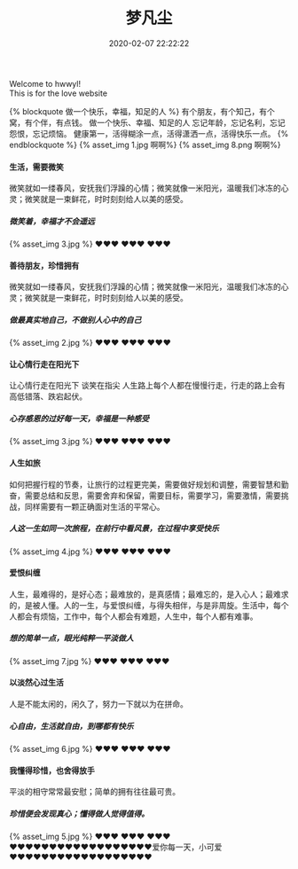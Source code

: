 ﻿---
title: 梦凡尘
date: 2020-02-07 22:22:22

tags:
---

Welcome to hwwyl!  
This is for the love website


{% blockquote 做一个快乐，幸福，知足的人 %}
有个朋友，有个知己，有个窝，有个伴，有点钱。 做一个快乐、幸福、知足的人 忘记年龄，忘记名利，忘记怨恨，忘记烦恼。 健康第一，活得糊涂一点，活得潇洒一点，活得快乐一点。
{% endblockquote %}
{% asset_img 1.jpg 啊啊%} {% asset_img 8.png 啊啊%}
#### 生活，需要微笑
微笑就如一缕春风，安抚我们浮躁的心情；微笑就像一米阳光，温暖我们冰冻的心灵；微笑就是一束鲜花，时时刻刻给人以美的感受。
##### 微笑着，幸福才不会遥远
{% asset_img 3.jpg %}
♥♥♥
♥♥♥
♥♥♥
#### 善待朋友，珍惜拥有
微笑就如一缕春风，安抚我们浮躁的心情；微笑就像一米阳光，温暖我们冰冻的心灵；微笑就是一束鲜花，时时刻刻给人以美的感受。
##### 做最真实地自己，不做别人心中的自己
{% asset_img 2.jpg %}
♥♥♥
♥♥♥
♥♥♥
#### 让心情行走在阳光下
让心情行走在阳光下 谈笑在指尖 人生路上每个人都在慢慢行走，行走的路上会有高低错落、跌宕起伏。
##### 心存感恩的过好每一天，幸福是一种感受
{% asset_img 3.jpg %}
♥♥♥
♥♥♥
♥♥♥
#### 人生如旅
如何把握行程的节奏，让旅行的过程更完美，需要做好规划和调整，需要智慧和勤奋，需要总结和反思，需要舍弃和保留，需要目标，需要学习，需要激情，需要挑战，同样需要有一颗正确面对生活的平常心。
##### 人这一生如同一次旅程，在前行中看风景，在过程中享受快乐
{% asset_img 4.jpg %}
♥♥♥
♥♥♥
♥♥♥
#### 爱恨纠缠
人生，最难得的，是好心态；最难放的，是真感情；最难忘的，是入心人；最难求的，是被人懂。人的一生，与爱恨纠缠，与得失相伴，与是非周旋。生活中，每个人都会有烦恼，工作中，每个人都会有难题，人生中，每个人都有难事。
##### 想的简单一点，眼光纯粹一平淡做人
{% asset_img 7.jpg %}
♥♥♥
♥♥♥
♥♥♥
#### 以淡然心过生活
人是不能太闲的，闲久了，努力一下就以为在拼命。
##### 心自由，生活就自由，到哪都有快乐
{% asset_img 6.jpg %}
♥♥♥
♥♥♥
♥♥♥
#### 我懂得珍惜，也舍得放手
平淡的相守常常最安慰；简单的拥有往往最可贵。
##### 珍惜便会发现真心；懂得做人觉得值得。
{% asset_img 5.jpg %}
♥♥♥
♥♥♥
♥♥♥
♥♥♥♥♥♥♥♥♥♥♥♥♥♥♥♥♥♥爱你每一天，小可爱♥♥♥♥♥♥♥♥♥♥♥♥♥♥♥♥♥♥